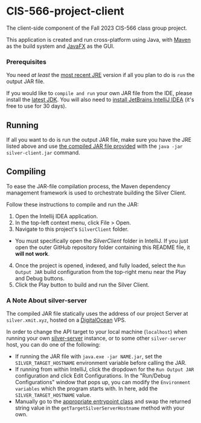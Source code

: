 # CIS-566-project-client
The client-side component of the Fall 2023 CIS-566 class group project.

This application is created and run cross-platform using Java, with [Maven](https://maven.apache.org/what-is-maven.html) as the build system and [JavaFX](https://openjfx.io/) as the GUI.


### Prerequisites
You need _at least_ the [most recent JRE](https://www.java.com/en/download/) version if all you plan to do is `run` the output JAR file.

If you would like to `compile and run` your own JAR file from the IDE, please install the [latest JDK](https://www.oracle.com/java/technologies/downloads/). You will also need to [install JetBrains IntelliJ IDEA](https://www.jetbrains.com/idea/) (it's free to use for 30 days).


## Running
If all you want to do is run the output JAR file, make sure you have the JRE listed above and use [the compiled JAR file provided](silver-client.jar) with the `java -jar silver-client.jar` command.


## Compiling
To ease the JAR-file compilation process, the Maven dependency management framework is used to orchestrate building the Silver Client.

Follow these instructions to compile and run the JAR:

1. Open the Intellij IDEA application.
2. In the top-left context menu, click File > Open.
3. Navigate to this project's `SilverClient` folder.
  - You must specifically open the _SilverClient_ folder in IntelliJ. If you just open the outer GitHub repository folder containing this README file, it **will not work**.
4. Once the project is opened, indexed, and fully loaded, select the `Run Output JAR` build configuration from the top-right menu near the Play and Debug buttons.
5. Click the Play button to build and run the Silver Client.


### A Note About silver-server
The compiled JAR file statically uses the address of our project Server at `silver.xmit.xyz`, hosted on a [DigitalOcean](https://www.digitalocean.com/) VPS.

In order to change the API target to your local machine (`localhost`) when running your own [silver-server](https://github.com/NotsoanoNimus/CIS-566-project-server) instance, or to some other `silver-server` host, you can do one of the following:

- If running the JAR file with `java.exe -jar NAME.jar`, set the `SILVER_TARGET_HOSTNAME` environment variable before calling the JAR.
- If running from within IntelliJ, click the dropdown for the `Run Output JAR` configuration and click Edit Configurations. In the "Run/Debug Configurations" window that pops up, you can modify the `Environment variables` which the program starts with. In here, add the `SILVER_TARGET_HOSTNAME` value.
- Manually go to the [appropriate entrypoint class](https://github.com/NotsoanoNimus/CIS-566-project-client/blob/master/SilverClient/src/main/java/xyz/xmit/silverclient/SilverLibraryApplication.java#L15) and swap the returned string value in the `getTargetSilverServerHostname` method with your own.